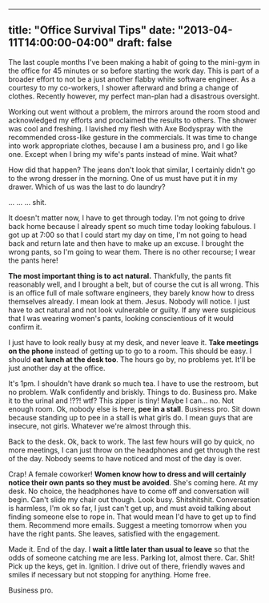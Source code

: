 
---
title: "Office Survival Tips"
date: "2013-04-11T14:00:00-04:00"
draft: false
---

The last couple months I've been making a habit of going to the mini-gym in the office for 45 minutes or so before starting the work day. This is part of a broader effort to not be a just another flabby white software engineer. As a courtesy to my co-workers, I shower afterward and bring a change of clothes. Recently however, my perfect man-plan had a disastrous oversight.

Working out went without a problem, the mirrors around the room stood and acknowledged my efforts and proclaimed the results to others. The shower was cool and freshing. I lavished my flesh with Axe Bodyspray with the recommended cross-like gesture in the commercials. It was time to change into work appropriate clothes, because I am a business pro, and I go like one. Except when I bring my wife's pants instead of mine. Wait what?

How did that happen? The jeans don't look that similar, I certainly didn't go to the wrong dresser in the morning. One of us must have put it in my drawer. Which of us was the last to do laundry?

...
...
... shit.

It doesn't matter now, I have to get through today. I'm not going to drive back home because I already spent so much time today looking fabulous. I got up at 7:00 so that I could start my day on time, I'm not going to head back and return late and then have to make up an excuse. I brought the wrong pants, so I'm going to wear them. There is no other recourse; I wear the pants here!

<strong>The most important thing is to act natural.</strong> Thankfully, the pants fit reasonably well, and I brought a belt, but of course the cut is all wrong. This is an office full of male software engineers, they barely know how to dress themselves already. I mean look at them. Jesus. Nobody will notice. I just have to act natural and not look vulnerable or guilty. If any were suspicious that I was wearing women's pants, looking conscientious of it would confirm it.

I just have to look really busy at my desk, and never leave it. <strong>Take meetings on the phone</strong> instead of getting up to go to a room. This should be easy. I should <strong>eat lunch at the desk too</strong>. The hours go by, no problems yet. It'll be just another day at the office.

It's 1pm. I shouldn't have drank so much tea. I have to use the restroom, but no problem. Walk confidently and briskly. Things to do. Business pro. Make it to the urinal and !??! wtf? This zipper is tiny! Maybe I can... no. Not enough room. Ok, nobody else is here, <strong>pee in a stall</strong>. Business pro. Sit down because standing up to pee in a stall is what girls do. I mean guys that are insecure, not girls. Whatever we're almost through this.

Back to the desk. Ok, back to work. The last few hours will go by quick, no more meetings, I can just throw on the headphones and get through the rest of the day. Nobody seems to have noticed and most of the day is over.

Crap! A female coworker! <strong>Women know how to dress and will certainly notice their own pants so they must be avoided</strong>. She's coming here. At my desk. No choice, the headphones have to come off and conversation will begin. Can't slide my chair out though. Look busy. Shitshitshit. Conversation is harmless, I'm ok so far, I just can't get up, and must avoid talking about finding someone else to rope in. That would mean I'd have to get up to find them. Recommend more emails. Suggest a meeting tomorrow when you have the right pants. She leaves, satisfied with the engagement.

Made it. End of the day. I <strong>wait a little later than usual to leave</strong> so that the odds of someone catching me are less. Parking lot, almost there. Car. Shit! Pick up the keys, get in. Ignition. I drive out of there, friendly waves and smiles if necessary but not stopping for anything. Home free.

Business pro.
